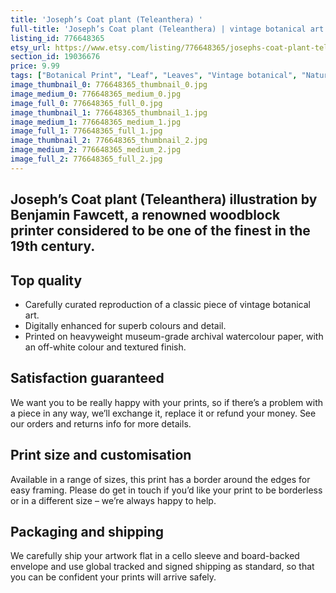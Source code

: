 ```yaml
---
title: 'Joseph’s Coat plant (Teleanthera) '
full-title: 'Joseph’s Coat plant (Teleanthera) | vintage botanical art print'
listing_id: 776648365
etsy_url: https://www.etsy.com/listing/776648365/josephs-coat-plant-teleanthera-o-vintage?utm_source=site&utm_medium=api&utm_campaign=api
section_id: 19036676
price: 9.99
tags: ["Botanical Print", "Leaf", "Leaves", "Vintage botanical", "Nature", "Botanical", "Garden", "Leaf print", "Kitchen print", "Vintage wall art", "Gift print", "Gardening", "Outdoors"]
image_thumbnail_0: 776648365_thumbnail_0.jpg
image_medium_0: 776648365_medium_0.jpg
image_full_0: 776648365_full_0.jpg
image_thumbnail_1: 776648365_thumbnail_1.jpg
image_medium_1: 776648365_medium_1.jpg
image_full_1: 776648365_full_1.jpg
image_thumbnail_2: 776648365_thumbnail_2.jpg
image_medium_2: 776648365_medium_2.jpg
image_full_2: 776648365_full_2.jpg
---
```

Joseph’s Coat plant (Teleanthera) illustration by Benjamin Fawcett, a renowned woodblock printer considered to be one of the finest in the 19th century.
---

## Top quality

* Carefully curated reproduction of a classic piece of vintage botanical art.
* Digitally enhanced for superb colours and detail.
* Printed on heavyweight museum-grade archival watercolour paper, with an off-white colour and textured finish.

## Satisfaction guaranteed

We want you to be really happy with your prints, so if there’s a problem with a piece in any way, we’ll exchange it, replace it or refund your money. See our orders and returns info for more details. 

## Print size and customisation

Available in a range of sizes, this print has a border around the edges for easy framing. Please do get in touch if you’d like your print to be borderless or in a different size – we’re always happy to help.

## Packaging and shipping

We carefully ship your artwork flat in a cello sleeve and board-backed envelope and use global tracked and signed shipping as standard, so that you can be confident your prints will arrive safely.
